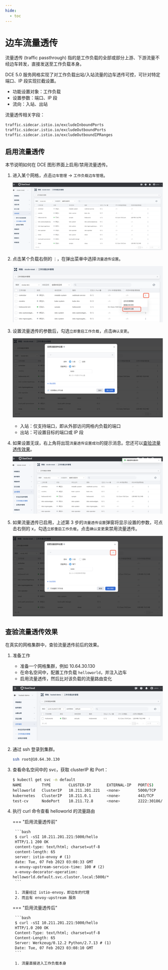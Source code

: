 ```yaml
---
hide:
  - toc
---
```


# 边车流量透传

流量透传 (traffic passthrough) 指的是工作负载的全部或部分上游、下游流量不经边车转发，直接发送至工作负载本身。

DCE 5.0 服务网格实现了对工作负载出站/入站流量的边车透传可控，可针对特定端口、IP 段实现拦截设置。

- 功能设置对象：工作负载
- 设置参数：端口、IP 段
- 流向：入站、出站

流量透传相关字段：

```none
traffic.sidecar.istio.io/excludeInboundPorts
traffic.sidecar.istio.io/excludeOutboundPorts
traffic.sidecar.istio.io/excludeOutboundIPRanges
```

## 启用流量透传

本节说明如何在 DCE 图形界面上启用/禁用流量透传。

1. 进入某个网格，点击`边车管理` -> `工作负载边车管理`。

    ![工作负载边车管理](../../images/pn01.png)

1. 点击某个负载右侧的 `⋮`，在弹出菜单中选择`流量透传设置`。

    ![点击菜单项](../../images/pn02.png)

1. 设置流量透传的参数后，勾选`立即重启工作负载`，点击`确认变更`。

    ![流量透传设置](../../images/pn03.png)

    - 入站：仅支持端口，即从外部访问网格内负载的端口
    - 出站：可设置目标的端口或 IP 段

1. 如果设置无误，右上角将出现`流量透传设置成功`的提示消息。您还可以[查验流量透传效果](#_3)。

    ![成功设置](../../images/pn04.png)

1. 如果流量透传已启用，上述第 3 步的`流量透传设置`弹窗将显示设置的参数，可点击右侧的 x，勾选`立即重启工作负载`，点击`确认变更`来禁用流量透传。

    ![禁用流量透传](../../images/pn05.png)

## 查验流量透传效果

在真实的网格集群中，查验流量透传前后的效果。

1. 准备工作

    - 准备一个网格集群，例如 10.64.30.130
    - 在命名空间中，配置工作负载 `helloworld`，并注入边车
    - 启用流量透传，然后比对该负载的流量路由变化

    ![工作负载](../../images/pn06.png)

1. 通过 ssh 登录到集群。

    ```bash
    ssh root@10.64.30.130
    ```

1. 查看命名空间中的 svc，获取 clusterIP 和 Port：

    ```bash
    $ kubectl get svc -n default
    NAME         TYPE        CLUSTER-IP       EXTERNAL-IP   PORT(S)          AGE
    helloworld   ClusterIP   10.211.201.221   <none>        5000/TCP         39d
    kubernetes   ClusterIP   10.211.0.1       <none>        443/TCP          62d
    test-cv      NodePort    10.211.72.8      <none>        2222:30186/TCP   62d
    ```

1. 执行 curl 命令查看 helloworld 的流量路由

    === "启用流量透传前"

        ```bash
        $ curl -sSI 10.211.201.221:5000/hello
        HTTP/1.1 200 OK
        content-type: text/html; charset=utf-8
        content-length: 65
        server: istio-envoy # (1)
        date: Tue, 07 Feb 2023 03:08:33 GMT
        x-envoy-upstream-service-time: 100 # (2)
        x-envoy-decorator-operation: helloworld.default.svc.cluster.local:5000/*
        ```

        1. 流量经过 istio-envoy，即边车的代理
        2. 而且有 envoy-upstream 服务

    === "启用流量透传后"

        ```bash
        $ curl -sSI 10.211.201.221:5000/hello
        HTTP/1.0 200 OK
        Content-Type: text/html; charset=utf-8
        Content-Length: 65
        Server: Werkzeug/0.12.2 Python/2.7.13 # (1)
        Date: Tue, 07 Feb 2023 03:08:10 GMT
        ```

        1. 流量直接进入工作负载本身

